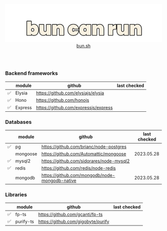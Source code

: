 <a href="https://bun.sh">
<p align="center">
  <img src="https://raw.githubusercontent.com/emastho/bun-can-run/main/bun.svg" alt="Bun logo" /><br/>
  bun.sh
</p>
</a>
<br /><br />

### Backend frameworks
||module|github|last checked|
|--|--|--|--|
|✅| Elysia | https://github.com/elysiajs/elysia |
|✅|Hono|https://github.com/honojs|
|✅|Express|https://github.com/expressjs/express

### Databases
|| module |  github | last checked |
|--|--|--|--|
|✅| pg | https://github.com/brianc/node-postgres |
||mongoose|https://github.com/Automattic/mongoose| 2023.05.28
|✅|mysql2|https://github.com/sidorares/node-mysql2|
|✅|redis|https://github.com/redis/node-redis|
||mongodb|https://github.com/mongodb/node-mongodb-native| 2023.05.28

### Libraries
|| module |  github | last checked |
|--|--|--|--|
|✅| fp-ts | https://github.com/gcanti/fp-ts |
|✅|purify-ts|https://github.com/gigobyte/purify|
